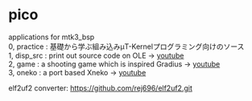 # pico
applications for mtk3_bsp  
0, practice : 基礎から学ぶ組み込みμT-Kernelプログラミング向けのソース  
1, disp_src : print out source code on OLE  ->  [youtube](https://www.youtube.com/watch?v=-SGqjTIGFeQ)    
2, game : a shooting game which is inspired Gradius  ->  [youtube](https://youtube.com/shorts/G9EsOKo5Q14)  
3, oneko : a port based Xneko -> [youtube](https://youtube.com/shorts/DIte-q_ID6o)
  
elf2uf2 converter: https://github.com/rej696/elf2uf2.git
